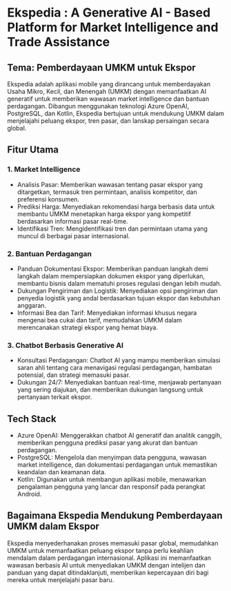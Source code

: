 # Ekspedia : A Generative AI - Based Platform for Market Intelligence and Trade Assistance

## Tema: Pemberdayaan UMKM untuk Ekspor

Ekspedia adalah aplikasi mobile yang dirancang untuk memberdayakan Usaha Mikro, Kecil, dan Menengah (UMKM) dengan memanfaatkan AI generatif untuk memberikan wawasan market intelligence dan bantuan perdagangan. Dibangun menggunakan teknologi Azure OpenAI, PostgreSQL, dan Kotlin, Ekspedia bertujuan untuk mendukung UMKM dalam menjelajahi peluang ekspor, tren pasar, dan lanskap persaingan secara global.

## Fitur Utama
### 1. Market Intelligence
- Analisis Pasar: Memberikan wawasan tentang pasar ekspor yang ditargetkan, termasuk tren permintaan, analisis kompetitor, dan preferensi konsumen.
- Prediksi Harga: Menyediakan rekomendasi harga berbasis data untuk membantu UMKM menetapkan harga ekspor yang kompetitif berdasarkan informasi pasar real-time.
- Identifikasi Tren: Mengidentifikasi tren dan permintaan utama yang muncul di berbagai pasar internasional.
### 2. Bantuan Perdagangan
- Panduan Dokumentasi Ekspor: Memberikan panduan langkah demi langkah dalam mempersiapkan dokumen ekspor yang diperlukan, membantu bisnis dalam mematuhi proses regulasi dengan lebih mudah.
- Dukungan Pengiriman dan Logistik: Menyediakan opsi pengiriman dan penyedia logistik yang andal berdasarkan tujuan ekspor dan kebutuhan anggaran.
- Informasi Bea dan Tarif: Menyediakan informasi khusus negara mengenai bea cukai dan tarif, memudahkan UMKM dalam merencanakan strategi ekspor yang hemat biaya.
### 3. Chatbot Berbasis Generative AI
- Konsultasi Perdagangan: Chatbot AI yang mampu memberikan simulasi saran ahli tentang cara menavigasi regulasi perdagangan, hambatan potensial, dan strategi memasuki pasar.
- Dukungan 24/7: Menyediakan bantuan real-time, menjawab pertanyaan yang sering diajukan, dan memberikan dukungan langsung untuk pertanyaan terkait ekspor.

## Tech Stack
- Azure OpenAI: Menggerakkan chatbot AI generatif dan analitik canggih, memberikan pengguna prediksi pasar yang akurat dan bantuan perdagangan.
- PostgreSQL: Mengelola dan menyimpan data pengguna, wawasan market intelligence, dan dokumentasi perdagangan untuk memastikan keandalan dan keamanan data.
- Kotlin: Digunakan untuk membangun aplikasi mobile, menawarkan pengalaman pengguna yang lancar dan responsif pada perangkat Android.

## Bagaimana Ekspedia Mendukung Pemberdayaan UMKM dalam Ekspor
Ekspedia menyederhanakan proses memasuki pasar global, memudahkan UMKM untuk memanfaatkan peluang ekspor tanpa perlu keahlian mendalam dalam perdagangan internasional. Aplikasi ini memanfaatkan wawasan berbasis AI untuk menyediakan UMKM dengan intelijen dan panduan yang dapat ditindaklanjuti, memberikan kepercayaan diri bagi mereka untuk menjelajahi pasar baru.
